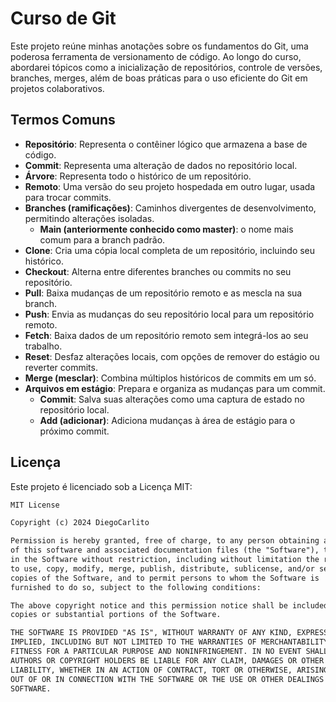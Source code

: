 # Curso de Git

Este projeto reúne minhas anotações sobre os fundamentos do Git, uma poderosa ferramenta de versionamento de código.
Ao longo do curso, abordarei tópicos como a inicialização de repositórios, controle de versões, branches, merges,
além de boas práticas para o uso eficiente do Git em projetos colaborativos.

## Termos Comuns

- **Repositório**: Representa o contêiner lógico que armazena a base de código.
- **Commit**: Representa uma alteração de dados no repositório local.
- **Árvore**: Representa todo o histórico de um repositório.
- **Remoto**: Uma versão do seu projeto hospedada em outro lugar, usada para trocar commits.
- **Branches (ramificações)**: Caminhos divergentes de desenvolvimento, permitindo alterações isoladas.
    - **Main (anteriormente conhecido como master)**: o nome mais comum para a branch padrão.
- **Clone**: Cria uma cópia local completa de um repositório, incluindo seu histórico.
- **Checkout**: Alterna entre diferentes branches ou commits no seu repositório.
- **Pull**: Baixa mudanças de um repositório remoto e as mescla na sua branch.
- **Push**: Envia as mudanças do seu repositório local para um repositório remoto.
- **Fetch**: Baixa dados de um repositório remoto sem integrá-los ao seu trabalho.
- **Reset**: Desfaz alterações locais, com opções de remover do estágio ou reverter commits.
- **Merge (mesclar)**: Combina múltiplos históricos de commits em um só.
- **Arquivos em estágio**: Prepara e organiza as mudanças para um commit.
    - **Commit**: Salva suas alterações como uma captura de estado no repositório local.
    - **Add (adicionar)**: Adiciona mudanças à área de estágio para o próximo commit.

## Licença

Este projeto é licenciado sob a Licença MIT:
```txt
MIT License

Copyright (c) 2024 DiegoCarlito

Permission is hereby granted, free of charge, to any person obtaining a copy
of this software and associated documentation files (the "Software"), to deal
in the Software without restriction, including without limitation the rights
to use, copy, modify, merge, publish, distribute, sublicense, and/or sell
copies of the Software, and to permit persons to whom the Software is
furnished to do so, subject to the following conditions:

The above copyright notice and this permission notice shall be included in all
copies or substantial portions of the Software.

THE SOFTWARE IS PROVIDED "AS IS", WITHOUT WARRANTY OF ANY KIND, EXPRESS OR
IMPLIED, INCLUDING BUT NOT LIMITED TO THE WARRANTIES OF MERCHANTABILITY,
FITNESS FOR A PARTICULAR PURPOSE AND NONINFRINGEMENT. IN NO EVENT SHALL THE
AUTHORS OR COPYRIGHT HOLDERS BE LIABLE FOR ANY CLAIM, DAMAGES OR OTHER
LIABILITY, WHETHER IN AN ACTION OF CONTRACT, TORT OR OTHERWISE, ARISING FROM,
OUT OF OR IN CONNECTION WITH THE SOFTWARE OR THE USE OR OTHER DEALINGS IN THE
SOFTWARE.
```